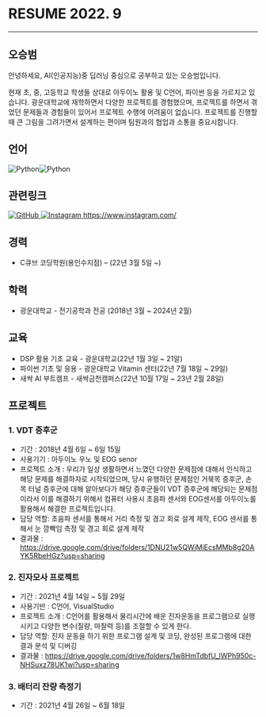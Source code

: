 # RESUME 2022. 9
---
## 오승범
안녕하세요, AI(인공지능)중 딥러닝 중심으로 공부하고 있는 오승범입니다. 

현재 초, 중, 고등학교 학생들 상대로 아두이노 활용 및 C언어, 파이썬 등을 가르치고 있습니다.
광운대학교에 재학하면서 다양한 프로젝트를 경험했으며, 프로젝트를 하면서 겪었던 문제들과 경험들이 있어서 프로젝트 수행에 어려움이 없습니다. 
프로젝트를 진행할 때 큰 그림을 그려가면서 설계하는 편이며 팀원과의 협업과 소통을 중요시합니다.

## 언어
<img alt="Python" src ="https://img.shields.io/badge/Python-3776AB.svg?&style=for-the-badge&logo=Python&logoColor=white"/><img alt="Python" src ="https://img.shields.io/badge/Pytorch-EE4C2C.svg?&style=for-the-badge&logo=PyTorch&logoColor=white"/>

## 관련링크
<a href = "https://github.com/Sbeom12"><img alt="GitHub" src ="https://img.shields.io/badge/GitHub-181717.svg?&style=for-the-badge&logo=GitHub&logoColor=white"/>
</a> <a href = "https://www.instagram.com/s.beom3/"><img alt="Instagram" src ="https://img.shields.io/badge/instagram-#E4405F.svg?&style=for-the-badge&logo=GitHub&logoColor=white"/>
</a> https://www.instagram.com/
## 경력
* C큐브 코딩학원(용인수지점) – (22년 3월 5일 ~)

## 학력
* 광운대학교 - 전기공학과 전공 (2018년 3월 ~ 2024년 2월)

## 교육
* DSP 활용 기초 교육 - 광운대학교(22년 1월 3일 ~ 21알)
* 파이썬 기초 및 응용 - 광운대학교 Vitamin 센터(22년 7월 18일 ~ 29일)
* 새싹 AI 부트캠프 - 새싹금천캠퍼스(22년 10월 17일 ~ 23년 2월 28일)

## 프로젝트
  ### 1. VDT 증후군
  * 기간 : 2018년 4월 6일 ~ 6일 15일
  * 사용기기 : 아두이노 우노 및 EOG senor
  * 프로젝트 소개 : 우리가 일상 생활하면서 느꼈던 다양한 문제점에 대해서 인식하고 해당 문제를 해결하자로 시작되었으며, 당시 유행하던 문제점인 거북목 증후군, 손목 터널 증후군에 대해 알아보다가 해당 증후군들이 VDT 증후군에 해당되는 문제점이라서 이를 해결하기 위해서 컴퓨터 사용시 초음파 센서와 EOG센서를 아두이노를 활용해서 해결한 프로젝트입니다.
  * 담당 역할: 초음파 센서를 통해서 거리 측정 및 경고 회로 설계 제작, EOG 센서를 통해서 눈 깜빡임 측정 및 경고 회로 설계 제작
  * 결과물 : https://drive.google.com/drive/folders/1DNU21w5QWjMiEcsMMb8g20AYK5RbeHGz?usp=sharing
  
  ### 2. 진자모사 프로젝트
  * 기간 : 2021년 4월 14일 ~ 5월 29일
  * 사용기반 : C언어, VisualStudio
  * 프로젝트 소개 : C언어를 활용해서 물리시간에 배운 진자운동을 프로그램으로 실행시키고 다양한 변수(질량, 마찰력 등)를 조절할 수 있게 한다.
  * 담당 역할: 진자 운동을 하기 위한 프로그램 설계 및 코딩, 완성된 프로그램에 대한 결과 분석 및 디버깅
  * 결과물 : https://drive.google.com/drive/folders/1w8HmTdbfU_lWPh950c-NHSuxz78UK1wi?usp=sharing
  
  ### 3. 배터리 잔량 측정기
  * 기간 : 2021년 4월 26일 ~ 6월 18일



<!--
**Sbeom12/Sbeom12** is a ✨ _special_ ✨ repository because its `README.md` (this file) appears on your GitHub profile.

Here are some ideas to get you started:

- 🔭 I’m currently working on ...
- 🌱 I’m currently learning ...
- 👯 I’m looking to collaborate on ...
- 🤔 I’m looking for help with ...
- 💬 Ask me about ...
- 📫 How to reach me: ...
- 😄 Pronouns: ...
- ⚡ Fun fact: ...
-->
